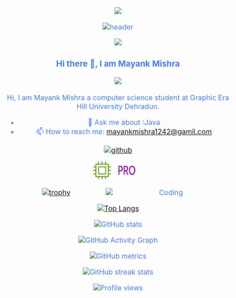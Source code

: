 <p align="center"><img src="animation.gif" width="35%"></p>
 
<div style=" font-size: medium; color: #447ff7" align=center> 
                            
          
 ![header](https://capsule-render.vercel.app/api?type=waving&color=6b3eff&height=250&section=header&text=Mayank%20Mishra&desc=Welcome%20To%20My%20GitHub%20Profile&fontColor=22272E&fontSize=90&fontAlignY=38&descAlignY=53&descAlign=70.5)
      
         
  <!-- 
 
  <img src="https://readme-typing-svg.herokuapp.com?font=Kaushan+Script&size=40&duration=3500&color=447FF7&background=FFFFFF00&center=true&vCenter=true&width=650&height=55&lines=+JUST+CP+THESE+DAYS+.....!!" alt="Rajat Joshi" width="650" height="55">  -->
  
  
<p  align="center">
<img src="https://user-images.githubusercontent.com/73097560/115834477-dbab4500-a447-11eb-908a-139a6edaec5c.gif">             
<p>
  
### Hi there 👋, I am Mayank Mishra
![]( https://raw.githubusercontent.com/gist/patevs/b007a0e98fb216438d4cbf559fac4166/raw/88f20c9d749d756be63f22b09f3c4ac570bc5101/programming.gif )

Hi, I am Mayank Mishra a computer science student at Graphic Era Hill University Dehradun.

- 💬 Ask me about :Java  
- 📫 How to reach me: mayankmishra1242@gamil.com 


[<img src='https://cdn.jsdelivr.net/npm/simple-icons@3.0.1/icons/github.svg' alt='github' height='40'>](https://github.com/MAYANK1242)  

<a href='https://docs.github.com/en/developers'><img src='https://raw.githubusercontent.com/acervenky/animated-github-badges/master/assets/devbadge.gif' width='40' height='40'></a> <a href='https://github.com/pricing'><img src='https://raw.githubusercontent.com/acervenky/animated-github-badges/master/assets/pro.gif' width='40' height='40'></a> 

[![trophy](https://github-profile-trophy.vercel.app/?username=MAYANK1242)](https://github.com/ryo-ma/github-profile-trophy) <img align="right" alt="Coding" width="280" src="https://miro.medium.com/max/1360/1*IRGHmiGsa16stedQvIaZfw.gif">

[![Top Langs](https://github-readme-stats.vercel.app/api/top-langs/?username=MAYANK1242)](https://github.com/anuraghazra/github-readme-stats)

![GitHub stats](https://github-readme-stats.vercel.app/api?username=MAYANK1242&show_icons=true&count_private=true)  

![GitHub Activity Graph](https://activity-graph.herokuapp.com/graph?username=MAYANK1242)  

![GitHub metrics](https://metrics.lecoq.io/MAYANK1242)  

![GitHub streak stats](https://github-readme-streak-stats.herokuapp.com/?user=MAYANK1242)  

![Profile views](https://gpvc.arturio.dev/MAYANK1242)  
